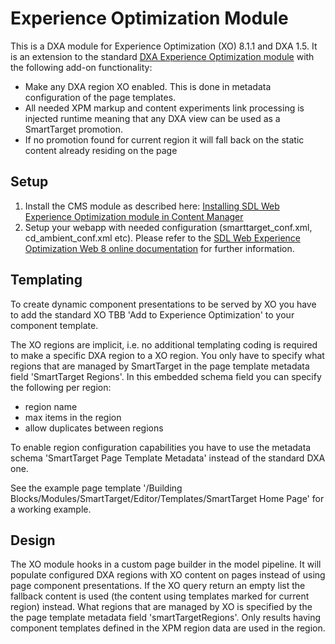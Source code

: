 Experience Optimization Module
==================================

This is a DXA module for Experience Optimization (XO) 8.1.1 and DXA 1.5. It is an extension to the standard [DXA Experience Optimization module](https://github.com/sdl/dxa-modules/tree/master/webapp-java/dxa-module-smarttarget-web8) with
the following add-on functionality:

* Make any DXA region XO enabled. This is done in metadata configuration of the page templates.
* All needed XPM markup and content experiments link processing is injected runtime meaning that any DXA view can be used as a SmartTarget promotion.
* If no promotion found for current region it will fall back on the static content already residing on the page

## Setup

1. Install the CMS module as described here: [Installing SDL Web Experience Optimization module in Content Manager](http://docs.sdl.com/LiveContent/content/en-US/SDL%20DXA-v5/GUID-F08C5392-3A96-49DC-9B89-AA1FF368C251) 
2. Setup your webapp with needed configuration (smarttarget_conf.xml, cd_ambient_conf.xml etc). Please refer to the [SDL Web Experience Optimization Web 8 online documentation](http://docs.sdl.com/LiveContent/web/pub.xql?action=home&pub=SDL%20Web%20Experience%20Optimization-v2&lang=en-US) for further information.


## Templating

To create dynamic component presentations to be served by XO you have to add the standard XO TBB 'Add to Experience Optimization' to your component template.

The XO regions are implicit, i.e. no additional templating coding is required to make a specific DXA region to a XO region.
You only have to specify what regions that are managed by SmartTarget in the page template metadata field 'SmartTarget Regions'. In this embedded schema field you can specify the following per region:

* region name
* max items in the region
* allow duplicates between regions

To enable region configuration capabilities you have to use the metadata schema 'SmartTarget Page Template Metadata' instead of the standard DXA one.

See the example page template '/Building Blocks/Modules/SmartTarget/Editor/Templates/SmartTarget Home Page' for a working example.

## Design

The XO module hooks in a custom page builder in the model pipeline. It will populate configured DXA regions with XO content on pages instead of using page component presentations.
If the XO query return an empty list the fallback content is used (the content using templates marked for current region) instead.
What regions that are managed by XO is specified by the the page template metadata field 'smartTargetRegions'.
Only results having component templates defined in the XPM region data are used in the region.
